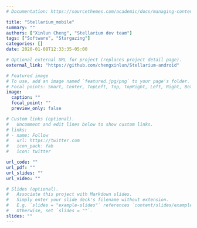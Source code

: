 ```yaml
---
# Documentation: https://sourcethemes.com/academic/docs/managing-content/

title: "Stellarium_mobile"
summary: ""
authors: ["Xinlun Cheng", "Stellarium dev team"]
tags: ["Software", "Stargazing"]
categories: []
date: 2020-01-08T12:33:35-05:00

# Optional external URL for project (replaces project detail page).
external_link: "https://github.com/chengxinlun/Stellarium-android"

# Featured image
# To use, add an image named `featured.jpg/png` to your page's folder.
# Focal points: Smart, Center, TopLeft, Top, TopRight, Left, Right, BottomLeft, Bottom, BottomRight.
image:
  caption: ""
  focal_point: ""
  preview_only: false

# Custom links (optional).
#   Uncomment and edit lines below to show custom links.
# links:
# - name: Follow
#   url: https://twitter.com
#   icon_pack: fab
#   icon: twitter

url_code: ""
url_pdf: ""
url_slides: ""
url_video: ""

# Slides (optional).
#   Associate this project with Markdown slides.
#   Simply enter your slide deck's filename without extension.
#   E.g. `slides = "example-slides"` references `content/slides/example-slides.md`.
#   Otherwise, set `slides = ""`.
slides: ""
---
```

